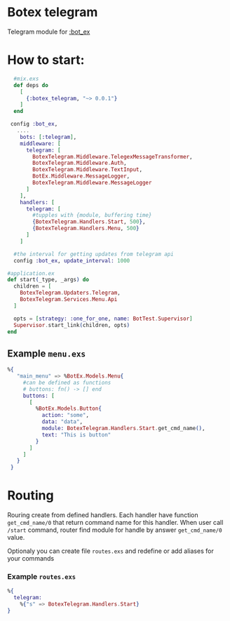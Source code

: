 # Botex telegram

Telegram module for [:bot_ex](https://github.com/bot-ex/bot_ex)

# How to start:
  
```elixir
  #mix.exs
  def deps do
    [
      {:botex_telegram, "~> 0.0.1"}
    ]
  end

 config :bot_ex,
   ....
    bots: [:telegram],
    middleware: [
      telegram: [
        BotexTelegram.Middleware.TelegexMessageTransformer,
        BotexTelegram.Middleware.Auth,
        BotexTelegram.Middleware.TextInput,
        BotEx.Middleware.MessageLogger,
        BotexTelegram.Middleware.MessageLogger
      ]
    ],
    handlers: [
      telegram: [
        #tupples with {module, buffering time}
        {BotexTelegram.Handlers.Start, 500},
        {BotexTelegram.Handlers.Menu, 500}
      ]
    ]

  #the interval for getting updates from telegram api
  config :bot_ex, update_interval: 1000
```

```elixir
#application.ex
def start(_type, _args) do
  children = [
    BotexTelegram.Updaters.Telegram,
    BotexTelegram.Services.Menu.Api
  ]

  opts = [strategy: :one_for_one, name: BotTest.Supervisor]
  Supervisor.start_link(children, opts)
end
```

## Example `menu.exs`
```elixir
%{
   "main_menu" => %BotEx.Models.Menu{
     #can be defined as functions
     # buttons: fn() -> [] end
     buttons: [
       [
         %BotEx.Models.Button{
           action: "some",
           data: "data",
           module: BotexTelegram.Handlers.Start.get_cmd_name(),
           text: "This is button"
         }
       ]
     ]
   }
 }
```
# Routing
Rouring create from defined handlers. Each handler have function `get_cmd_name/0` that return command name for this handler. When user call `/start` command, router find module for handle by answer `get_cmd_name/0` value.

Optionaly you can create file `routes.exs` and redefine or add aliases for your commands

### Example `routes.exs`
```elixir
%{
  telegram:
    %{"s" => BotexTelegram.Handlers.Start}
}
```
